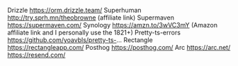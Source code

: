 Drizzle https://orm.drizzle.team/
Superhuman http://try.sprh.mn/theobrowne (affiliate link)
Supermaven https://supermaven.com/
Synology https://amzn.to/3wVC3mY (Amazon affiliate link and I personally use the 1821+)
Pretty-ts-errors https://github.com/yoavbls/pretty-ts-...
Rectangle https://rectangleapp.com/
Posthog https://posthog.com/
Arc https://arc.net/
https://resend.com/